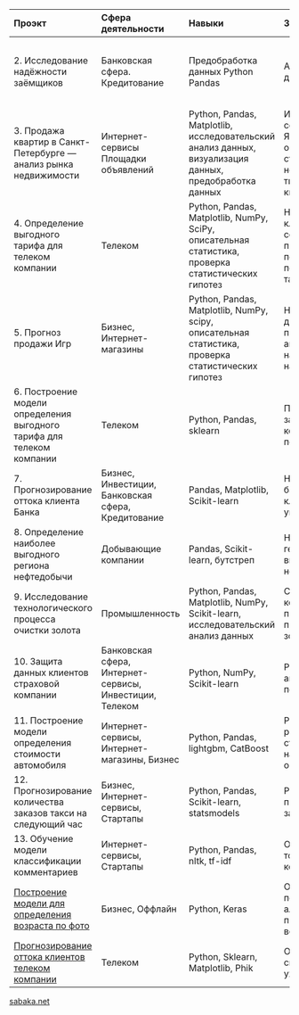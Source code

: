 | Проэкт | Сфера деятельности  | Навыки   | Задача | Ключевые слова проэкта |
| :------| :-----------------  | :------------------- | :----- |:--------------------- |
| 2. Исследование надёжности заёмщиков | Банковская сфера. Кредитование| Предобработка данных Python Pandas | Анализ банковских данных | обработка данных, дубликаты, пропуски, категоризация, декомпозиция |
| 3. Продажа квартир в Санкт-Петербурге — анализ рынка недвижимости | Интернет-сервисы Площадки объявлений | Python, Pandas, Matplotlib, исследовательский анализ данныx,  визуализация данных, предобработка данных | Используя данные сервиса Яндекс.Недвижимость, определить рыночную стоимость объектов недвижимости и типичные параметры квартир | обработка данных, histogram, boxplot, scattermatrix,   категоризация, scatterplot,  фрод-мониторинг |
| 4. Определение выгодного тарифа для телеком компании | Телеком | Python, Pandas, Matplotlib, NumPy, SciPy, описательная статистика, проверка статистических гипотез | На основе данных клиентов оператора сотовой связи проанализировать поведение клиентов и поиск оптимального тарифа | обработка данных, histogram, boxplot, статистический тест,критерий Стьюдента |
| 5. Прогноз продажи Игр | Бизнес, Интернет-магазины | Python, Pandas, Matplotlib, NumPy, scipy, описательная статистика, проверка статистических гипотез | На основе общих данных продаж проанализировать актуальное направление продаж на предстоящий год | обработка данных, histogram, boxplot, статистический тест, критерий Стьюдента|
| 6. Построение модели определения выгодного тарифа для телеком компании | Телеком | Python, Pandas, sklearn | Построить модель для задачи классификации, которая выберет подходящий тариф | обработка данных, разработка бизнес-модели | 
| 7. Прогнозирование оттока клиента Банка | Бизнес, Инвестиции, Банковская сфера, Кредитование | Pandas, Matplotlib, Scikit-learn | На основе данных из банка определить клиент, который может уйти | классификация, подбор гиперпараметров, выбор модели МО |
| 8. Определение наиболее выгодного региона нефтедобычи | Добывающие компании | Pandas, Scikit-learn, бутстреп | На основе данных геологи разведки выбрать район добычи нефти | регрессия, разработка бизнес-модели, бутстреп |
| 9. Исследование технологического процесса очистки золота | Промышленность | Python, Pandas, Matplotlib, NumPy, Scikit-learn, исследовательский анализ данных | Спрогнозировать концентрацию золота при проведении процесса очистки золота | анализ данных, регрессия, кастомные метрики |
| 10. Защита данных клиентов страховой компании | Банковская сфера, Интернет-сервисы, Инвестиции, Телеком | Python, NumPy, Scikit-learn | Разработка модели анонимизации персональных данных | линейная алгебра, регрессия |
| 11. Построение модели определения стоимости автомобиля | Интернет-сервисы, Интернет-магазины, Бизнес | Python, Pandas, lightgbm, CatBoost | Разработка системы рекомендации стоимости автомобиля на основе его описания | градиентный бустинг, регрессия | 
| 12. Прогнозирование количества заказов такси на следующий час | Бизнес, Интернет-сервисы, Стартапы | Python, Pandas, Scikit-learn, statsmodels | Разработка системы предсказания объема заказа. | временные ряды, регрессия, предсказания | 
| 13. Обучение модели классификации комментариев | Интернет-сервисы, Стартапы | Python, Pandas, nltk, tf-idf | Определение токсичности комментарии. | Обработка естественного языка NLP |
| [Построение модели для определения возраста по фото](https://github.com/Alkedr29/Projects/tree/main/14%20%D0%9E%D0%BF%D1%80%D0%B5%D0%B4%D0%B5%D0%BB%D0%B5%D0%BD%D0%B8%D0%B5%20%D0%B2%D0%BE%D0%B7%D1%80%D0%B0%D1%81%D1%82%D0%B0%20%D0%BF%D0%BE%20%D1%84%D0%BE%D1%82%D0%BE) | Бизнес, Оффлайн | Python, Keras | Определение возраста покупаля для продажи алкоголя и предложения товаров возрастных категорий | обработка изображений, нейронные сети |
| [Прогнозирование оттока клиентов телеком компании](https://github.com/Alkedr29/Projects/tree/main/15%20Telecom) | Телеком | Python, Sklearn, Matplotlib, Phik | Определение склонности клиента к уходу из компании | Анализ данных, Классификация, Визуализация |

[sabaka.net](http://sabaka.net)

